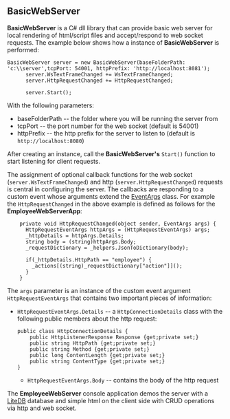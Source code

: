 ## BasicWebServer

**BasicWebServer** is a C# dll library that can provide basic web server for local rendering of html/script files and accept/respond to web socket requests.  The example below shows how a instance of **BasicWebServer** is performed:

```
BasicWebServer server = new BasicWebServer(baseFolderPath: 'c:\\server',tcpPort: 54001, httpPrefix: 'http://localhost:8081');
      server.WsTextFrameChanged += WsTextFrameChanged;
      server.HttpRequestChanged += HttpRequestChanged;
      
      server.Start();
```

With the following parameters:

- baseFolderPath -- the folder where you will be running the server from
- tcpPort -- the port number for the web socket (default is 54001)
- httpPrefix -- the http prefix for the server to listen to (default is `http://localhost:8080`)

After creating an instance, call the **BasicWebServer's** `Start()` function to start listening for client requests.  

The assignment of optional callback functions for the web socket (`server.WsTextFrameChanged`) and http (`server.HttpRequestChanged`) requests is central in configuring the server.  The callbacks are responding to a custom event whose arguments extend the [EventArgs](https://docs.microsoft.com/en-us/dotnet/api/system.eventargs?view=netframework-4.7.1) class.  For example the `HttpRequestChanged` in the above example is defined as follows for the **EmployeeWebServerApp**:

```
    private void HttpRequestChanged(object sender, EventArgs args) {
      HttpRequestEventArgs httpArgs = (HttpRequestEventArgs) args;
      _httpDetails = httpArgs.Details;
      string body = (string)httpArgs.Body;
      _requestDictionary = _helpers.JsonToDictionary(body);
      
      if(_httpDetails.HttpPath == "employee") {
        _actions[(string)_requestDictionary["action"]]();
      }
    }
```

The `args` parameter is an instance of the custom event argument `HttpRequestEventArgs` that contains two important pieces of information:

- `HttpRequestEventArgs.Details` -- a `HttpConnectionDetails` class with the following public members about the http request:

  ```
  public class HttpConnectionDetails {
      public HttpListenerResponse Response {get;private set;}
      public string HttpPath {get;private set;}
      public string Method {get;private set;}
      public long ContentLength {get;private set;}
      public string ContentType {get;private set;}
  }    
  ```

  - `HttpRequestEventArgs.Body` --  contains the body of the http request

The **EmployeeWebServer** console application demos the server with a [LiteDB](https://github.com/mbdavid/LiteDB) database and simple html on the client side with CRUD operations via http and web socket.